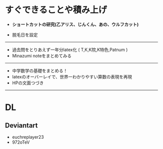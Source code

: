 # すぐできることや積み上げ

- **ショートカットの研究(乙アリス、じんくん、あの、ウルフカット)**

- 脱毛日を設定

---

- 過去問をとりあえず一年分latex化 ( T,K,K院,K特色,Patnum )
- Minazumi noteをまとめてみる

---

- 中学数学の基礎をまとめる！
- latexのオーバーレイで、世界一わかりやすい算数の表現を再現
- HPの文面つづき


---

# DL
## Deviantart
- euchreplayer23
- 972oTeV
